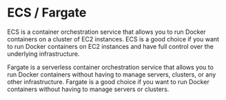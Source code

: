 # ECS / Fargate

ECS is a container orchestration service that allows you to run Docker containers on a cluster of EC2 instances. ECS is a good choice if you want to run Docker containers on EC2 instances and have full control over the underlying infrastructure.

Fargate is a serverless container orchestration service that allows you to run Docker containers without having to manage servers, clusters, or any other infrastructure. Fargate is a good choice if you want to run Docker containers without having to manage servers or clusters.

